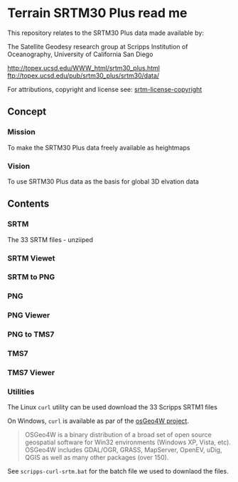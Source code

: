 Terrain SRTM30 Plus read me
===

This repository relates to the SRTM30 Plus data made available by:

The Satellite Geodesy research group at Scripps Institution of Oceanography, University of California San Diego

<http://topex.ucsd.edu/WWW_html/srtm30_plus.html>  
<ftp://topex.ucsd.edu/pub/srtm30_plus/srtm30/data/>  

For attributions, copyright and license see: [srtm-license-copyright]( ./srtm-license-copyright/ )

## Concept

### Mission
To make the SRTM30 Plus data freely available as heightmaps 

### Vision
To use SRTM30 Plus data as the basis for global 3D elvation data

## Contents

### SRTM

The 33 SRTM files - unziiped

### SRTM Viewet

### SRTM to PNG

### PNG

### PNG Viewer

### PNG to TMS7

### TMS7

### TMS7 Viewer 


### Utilities

The Linux `curl` utility can be used download the 33 Scripps SRTM1 files  

On Windows, `curl` is available as par of the [osGeo4W project]( http://trac.osgeo.org/osgeo4w/). 

> OSGeo4W is a binary distribution of a broad set of open source geospatial software for Win32 environments (Windows XP, Vista, etc). OSGeo4W includes  GDAL/OGR,  GRASS, MapServer,  OpenEV,  uDig,  QGIS as well as many other packages (over 150).

See `scripps-curl-srtm.bat` for the batch file we used to downlaod the files.

